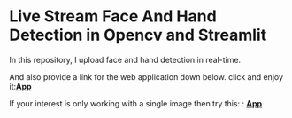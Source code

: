 # Live Stream Face And Hand Detection in Opencv and Streamlit

In this repository, I upload face and hand detection in real-time.

And also provide a link for the web application down below. click and enjoy it:[**App**](https://livestreamfaceandhand.streamlit.app/)

If your interest is only working with a single image then try this: : [**App**](https://faceandhanddetectionwithsingleimage.streamlit.app/)
